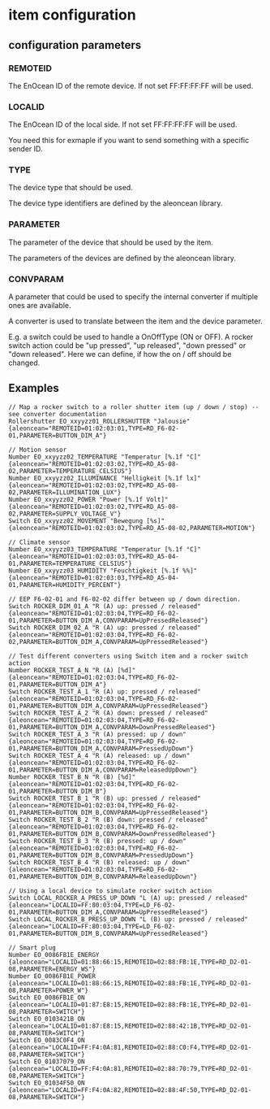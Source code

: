 # item configuration

## configuration parameters

### REMOTEID

The EnOcean ID of the remote device. If not set FF:FF:FF:FF will be used.

### LOCALID

The EnOcean ID of the local side. If not set FF:FF:FF:FF will be used.

You need this for exmaple if you want to send something with a specific sender ID.

### TYPE

The device type that should be used.

The device type identifiers are defined by the aleoncean library.

### PARAMETER

The parameter of the device that should be used by the item.

The parameters of the devices are defined by the aleoncean library.

### CONVPARAM

A parameter that could be used to specify the internal converter if multiple ones are available.

A converter is used to translate between the item and the device parameter.

E.g. a switch could be used to handle a OnOffType (ON or OFF). A rocker switch action could be "up pressed", "up released", "down pressed" or "down released". Here we can define, if how the on / off should be changed.

## Examples

```
// Map a rocker switch to a roller shutter item (up / down / stop) -- see converter documentation
Rollershutter EO_xxyyzz01_ROLLERSHUTTER "Jalousie" {aleoncean="REMOTEID=01:02:03:01,TYPE=RD_F6-02-01,PARAMETER=BUTTON_DIM_A"}

// Motion sensor
Number EO_xxyyzz02_TEMPERATURE "Temperatur [%.1f °C]" {aleoncean="REMOTEID=01:02:03:02,TYPE=RD_A5-08-02,PARAMETER=TEMPERATURE_CELSIUS"}
Number EO_xxyyzz02_ILLUMINANCE "Helligkeit [%.1f lx]" {aleoncean="REMOTEID=01:02:03:02,TYPE=RD_A5-08-02,PARAMETER=ILLUMINATION_LUX"}
Number EO_xxyyzz02_POWER "Power [%.1f Volt]" {aleoncean="REMOTEID=01:02:03:02,TYPE=RD_A5-08-02,PARAMETER=SUPPLY_VOLTAGE_V"}
Switch EO_xxyyzz02_MOVEMENT "Bewegung [%s]" {aleoncean="REMOTEID=01:02:03:02,TYPE=RD_A5-08-02,PARAMETER=MOTION"}

// Climate sensor
Number EO_xxyyzz03_TEMPERATURE "Temperatur [%.1f °C]" {aleoncean="REMOTEID=01:02:03:03,TYPE=RD_A5-04-01,PARAMETER=TEMPERATURE_CELSIUS"}
Number EO_xxyyzz03_HUMIDITY "Feuchtigkeit [%.1f %%]" {aleoncean="REMOTEID=01:02:03:03,TYPE=RD_A5-04-01,PARAMETER=HUMIDITY_PERCENT"}

// EEP F6-02-01 and F6-02-02 differ between up / down direction.
Switch ROCKER_DIM_01_A "R (A) up: pressed / released" {aleoncean="REMOTEID=01:02:03:04,TYPE=RD_F6-02-01,PARAMETER=BUTTON_DIM_A,CONVPARAM=UpPressedReleased"}
Switch ROCKER_DIM_02_A "R (A) up: pressed / released" {aleoncean="REMOTEID=01:02:03:04,TYPE=RD_F6-02-02,PARAMETER=BUTTON_DIM_A,CONVPARAM=UpPressedReleased"}

// Test different converters using Switch item and a rocker switch action
Number ROCKER_TEST_A_N "R (A) [%d]" {aleoncean="REMOTEID=01:02:03:04,TYPE=RD_F6-02-01,PARAMETER=BUTTON_DIM_A"}
Switch ROCKER_TEST_A_1 "R (A) up: pressed / released" {aleoncean="REMOTEID=01:02:03:04,TYPE=RD_F6-02-01,PARAMETER=BUTTON_DIM_A,CONVPARAM=UpPressedReleased"}
Switch ROCKER_TEST_A_2 "R (A) down: pressed / released" {aleoncean="REMOTEID=01:02:03:04,TYPE=RD_F6-02-01,PARAMETER=BUTTON_DIM_A,CONVPARAM=DownPressedReleased"}
Switch ROCKER_TEST_A_3 "R (A) pressed: up / down" {aleoncean="REMOTEID=01:02:03:04,TYPE=RD_F6-02-01,PARAMETER=BUTTON_DIM_A,CONVPARAM=PressedUpDown"}
Switch ROCKER_TEST_A_4 "R (A) released: up / down" {aleoncean="REMOTEID=01:02:03:04,TYPE=RD_F6-02-01,PARAMETER=BUTTON_DIM_A,CONVPARAM=ReleasedUpDown"}
Number ROCKER_TEST_B_N "R (B) [%d]" {aleoncean="REMOTEID=01:02:03:04,TYPE=RD_F6-02-01,PARAMETER=BUTTON_DIM_B"}
Switch ROCKER_TEST_B_1 "R (B) up: pressed / released" {aleoncean="REMOTEID=01:02:03:04,TYPE=RD_F6-02-01,PARAMETER=BUTTON_DIM_B,CONVPARAM=UpPressedReleased"}
Switch ROCKER_TEST_B_2 "R (B) down: pressed / released" {aleoncean="REMOTEID=01:02:03:04,TYPE=RD_F6-02-01,PARAMETER=BUTTON_DIM_B,CONVPARAM=DownPressedReleased"}
Switch ROCKER_TEST_B_3 "R (B) pressed: up / down" {aleoncean="REMOTEID=01:02:03:04,TYPE=RD_F6-02-01,PARAMETER=BUTTON_DIM_B,CONVPARAM=PressedUpDown"}
Switch ROCKER_TEST_B_4 "R (B) released: up / down" {aleoncean="REMOTEID=01:02:03:04,TYPE=RD_F6-02-01,PARAMETER=BUTTON_DIM_B,CONVPARAM=ReleasedUpDown"}

// Using a local device to simulate rocker switch action
Switch LOCAL_ROCKER_A_PRESS_UP_DOWN "L (A) up: pressed / released" {aleoncean="LOCALID=FF:80:03:04,TYPE=LD_F6-02-01,PARAMETER=BUTTON_DIM_A,CONVPARAM=UpPressedReleased"}
Switch LOCAL_ROCKER_B_PRESS_UP_DOWN "L (B) up: pressed / released" {aleoncean="LOCALID=FF:80:03:04,TYPE=LD_F6-02-01,PARAMETER=BUTTON_DIM_B,CONVPARAM=UpPressedReleased"}

// Smart plug
Number EO_0086FB1E_ENERGY {aleoncean="LOCALID=01:88:66:15,REMOTEID=02:88:FB:1E,TYPE=RD_D2-01-08,PARAMETER=ENERGY_WS"}
Number EO_0086FB1E_POWER {aleoncean="LOCALID=01:88:66:15,REMOTEID=02:88:FB:1E,TYPE=RD_D2-01-08,PARAMETER=POWER_W"}
Switch EO_0086FB1E_ON {aleoncean="LOCALID=01:87:E8:15,REMOTEID=02:88:FB:1E,TYPE=RD_D2-01-08,PARAMETER=SWITCH"}
Switch EO_0103421B_ON {aleoncean="LOCALID=01:87:E8:15,REMOTEID=02:88:42:1B,TYPE=RD_D2-01-08,PARAMETER=SWITCH"}
Switch EO_0083C0F4_ON {aleoncean="LOCALID=FF:F4:0A:81,REMOTEID=02:88:C0:F4,TYPE=RD_D2-01-08,PARAMETER=SWITCH"}
Switch EO_01037079_ON {aleoncean="LOCALID=FF:F4:0A:81,REMOTEID=02:88:70:79,TYPE=RD_D2-01-08,PARAMETER=SWITCH"}
Switch EO_01034F50_ON {aleoncean="LOCALID=FF:F4:0A:82,REMOTEID=02:88:4F:50,TYPE=RD_D2-01-08,PARAMETER=SWITCH"}

```
